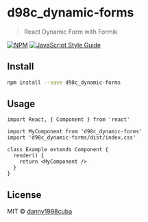 # d98c_dynamic-forms

> React Dynamic Form with Formik

[![NPM](https://img.shields.io/npm/v/d98c_dynamic-forms.svg)](https://www.npmjs.com/package/d98c_dynamic-forms) [![JavaScript Style Guide](https://img.shields.io/badge/code_style-standard-brightgreen.svg)](https://standardjs.com)

## Install

```bash
npm install --save d98c_dynamic-forms
```

## Usage

```tsx
import React, { Component } from 'react'

import MyComponent from 'd98c_dynamic-forms'
import 'd98c_dynamic-forms/dist/index.css'

class Example extends Component {
  render() {
    return <MyComponent />
  }
}
```

## License

MIT © [danny1998cuba](https://github.com/danny1998cuba)
